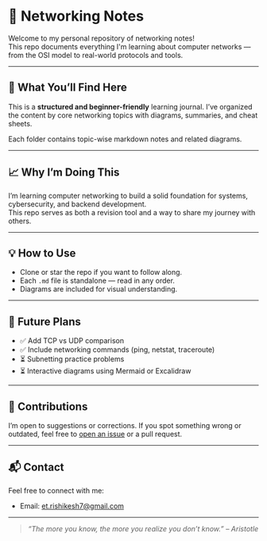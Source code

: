 # 📡 Networking Notes

Welcome to my personal repository of networking notes!  
This repo documents everything I'm learning about computer networks — from the OSI model to real-world protocols and tools.

---

## 🧠 What You’ll Find Here

This is a **structured and beginner-friendly** learning journal. I’ve organized the content by core networking topics with diagrams, summaries, and cheat sheets.

Each folder contains topic-wise markdown notes and related diagrams.

---

## 📈 Why I’m Doing This

I’m learning computer networking to build a solid foundation for systems, cybersecurity, and backend development.  
This repo serves as both a revision tool and a way to share my journey with others.

---

## 💡 How to Use

- Clone or star the repo if you want to follow along.
- Each `.md` file is standalone — read in any order.
- Diagrams are included for visual understanding.

---

## 🚀 Future Plans

- ✅ Add TCP vs UDP comparison
- ✅ Include networking commands (ping, netstat, traceroute)
- ⏳ Subnetting practice problems
- ⏳ Interactive diagrams using Mermaid or Excalidraw

---

## 🙌 Contributions

I’m open to suggestions or corrections. If you spot something wrong or outdated, feel free to [open an issue](https://github.com/your-username/networking-notes/issues) or a pull request.

---

## 📬 Contact

Feel free to connect with me:
 - Email: et.rishikesh7@gmail.com

---

> *“The more you know, the more you realize you don’t know.” – Aristotle*
